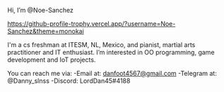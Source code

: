 Hi, I’m @Noe-Sanchez

https://github-profile-trophy.vercel.app/?username=Noe-Sanchez&theme=monokai

I'm a cs freshman at ITESM, NL, Mexico, and pianist, martial arts practitioner and IT enthusiast.
I’m interested in OO programming, game development and IoT projects.   

You can reach me via:
 -Email at: danfoot4567@gmail.com
 -Telegram at: @Danny_slnss
 -Discord: LordDan45#4188
